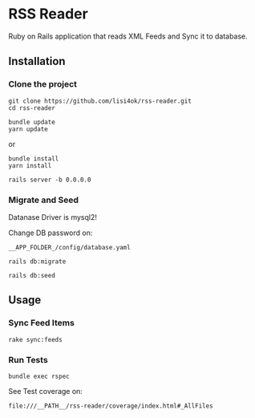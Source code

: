 # RSS Reader
Ruby on Rails application that reads XML Feeds and Sync it to database.


## Installation

### Clone the project
```
git clone https://github.com/lisi4ok/rss-reader.git
cd rss-reader
```

```
bundle update
yarn update
```
or
```
bundle install
yarn install
```

```
rails server -b 0.0.0.0
```

### Migrate and Seed

Datanase Driver is mysql2!

Change DB password on:
```
__APP_FOLDER_/config/database.yaml
```


```
rails db:migrate
```

```
rails db:seed
```

## Usage

### Sync Feed Items
```
rake sync:feeds
```

### Run Tests
```
bundle exec rspec
```

See Test coverage on:
```
file:///__PATH__/rss-reader/coverage/index.html#_AllFiles
```
